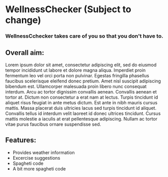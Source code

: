 <h1>WellnessChecker (Subject to change)</h1>

<h3>WellnessCchecker takes care of you so that you don't have to.<h2>

<h2>Overall aim:</h2>

<p>Lorem ipsum dolor sit amet, consectetur adipiscing elit, sed do eiusmod tempor incididunt ut labore et dolore magna aliqua. Imperdiet proin fermentum leo vel orci porta non pulvinar. Egestas fringilla phasellus faucibus scelerisque eleifend donec pretium. Amet nisl suscipit adipiscing bibendum est. Ullamcorper malesuada proin libero nunc consequat interdum. Arcu ac tortor dignissim convallis aenean. Convallis aenean et tortor at. Dictum non consectetur a erat nam at lectus. Turpis tincidunt id aliquet risus feugiat in ante metus dictum. Est ante in nibh mauris cursus mattis. Massa placerat duis ultricies lacus sed turpis tincidunt id aliquet. Convallis tellus id interdum velit laoreet id donec ultrices tincidunt. Cursus mattis molestie a iaculis at erat pellentesque adipiscing. Nullam ac tortor vitae purus faucibus ornare suspendisse sed. </p>

<h2>Features:</h2>


-  Provides weather information
-  Excercise suggestions
-  Spagheti code
-  A bit more spagheti code



